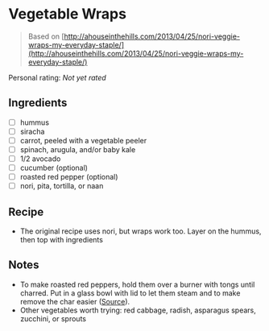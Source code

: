 # Vegetable Wraps

> Based on [http://ahouseinthehills.com/2013/04/25/nori-veggie-wraps-my-everyday-staple/](http://ahouseinthehills.com/2013/04/25/nori-veggie-wraps-my-everyday-staple/)

<!-- {cts} rating=0; (User can specify rating on scale of 1-5) -->

Personal rating: *Not yet rated*

<!-- {cte} -->

<!-- {cts} name_image=None; (User can specify image name) -->

<!-- TODO: Capture image -->

<!-- {cte} -->

## Ingredients

* [ ] hummus
* [ ] siracha
* [ ] carrot, peeled with a vegetable peeler
* [ ] spinach, arugula, and/or baby kale
* [ ] 1/2 avocado
* [ ] cucumber (optional)
* [ ] roasted red pepper (optional)
* [ ] nori, pita, tortilla, or naan

## Recipe

* The original recipe uses nori, but wraps work too. Layer on the hummus, then top with ingredients

## Notes

* To make roasted red peppers, hold them over a burner with tongs until charred. Put in a glass bowl with lid to let them steam and to make remove the char easier ([Source](https://www.thekitchn.com/how-to-roast-peppers-3-ways-234734)).
* Other vegetables worth trying: red cabbage, radish, asparagus spears, zucchini, or sprouts

